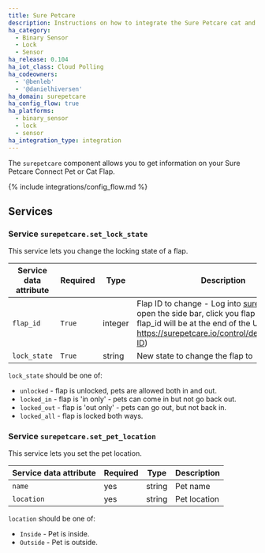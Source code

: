 ```yaml
---
title: Sure Petcare
description: Instructions on how to integrate the Sure Petcare cat and pet flaps into Home Assistant.
ha_category:
  - Binary Sensor
  - Lock
  - Sensor
ha_release: 0.104
ha_iot_class: Cloud Polling
ha_codeowners:
  - '@benleb'
  - '@danielhiversen'
ha_domain: surepetcare
ha_config_flow: true
ha_platforms:
  - binary_sensor
  - lock
  - sensor
ha_integration_type: integration
---
```


The `surepetcare` component allows you to get information on your Sure Petcare Connect Pet or Cat Flap.

{% include integrations/config_flow.md %}


## Services

### Service `surepetcare.set_lock_state`

This service lets you change the locking state of a flap.

| Service data attribute | Required | Type | Description |
| ---------------------- | -------- | -------- | ----------- |
| `flap_id` | `True` | integer | Flap ID to change - Log into [surepetcare.io](https://surepetcare.io/), open the side bar, click you flap and the flap_id will be at the end of the URL (i.e. https://surepetcare.io/control/device/DEVICE-ID)
| `lock_state` | `True` | string | New state to change the flap to

`lock_state` should be one of:

- `unlocked` - flap is unlocked, pets are allowed both in and out.
- `locked_in` - flap is 'in only' - pets can come in but not go back out.
- `locked_out` - flap is 'out only' - pets can go out, but not back in.
- `locked_all` - flap is locked both ways.

### Service `surepetcare.set_pet_location`

This service lets you set the pet location.

| Service data attribute | Required | Type | Description |
| ---------------------- | -------- | -------- | ----------- |
| `name` | yes | string | Pet name
| `location` | yes | string | Pet location

`location` should be one of:

- `Inside` - Pet is inside.
- `Outside` - Pet is outside.
